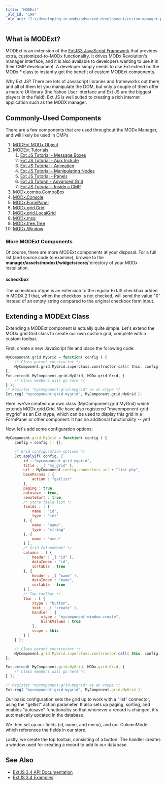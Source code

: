 ```yaml
---
title: "MODExt"
_old_id: "198"
_old_uri: "2.x/developing-in-modx/advanced-development/custom-manager-pages/modext"
---
```


## What is MODExt?

MODExt is an extension of the [ExtJS3 JavaScript Framework](http://www.sencha.com/products/extjs) that provides extra, customized-to-MODx functionality. It drives MODx Revolution's manager interface, and it is also available to developers wanting to use it in their CMP development. A developer simply needs to use Ext.extend on the MODx.\* class to instantly get the benefit of custom MODExt components.

Why Ext JS? There are lots of Javascript libraries and frameworks out there, and all of them let you manipulate the DOM, but only a couple of them offer a mature UI library (the Yahoo User Interface and Ext JS are the biggest players in the field). Ext JS is well suited to creating a rich internet application such as the MODX manager.

## Commonly-Used Components

There are a few components that are used throughout the MODx Manager, and will likely be used in CMPs

1. [MODExt MODx Object](extending-modx/custom-manager-pages/modext/modext-modx-object)
2. [MODExt Tutorials](extending-modx/custom-manager-pages/modext/modext-tutorials)
   1. [Ext JS Tutorial - Message Boxes](extending-modx/custom-manager-pages/modext/modext-tutorials/1.-ext-js-tutorial-message-boxes)
   2. [Ext JS Tutorial - Ajax Include](extending-modx/custom-manager-pages/modext/modext-tutorials/2.-ext-js-tutorial-ajax-include)
   3. [Ext JS Tutorial - Animation](extending-modx/custom-manager-pages/modext/modext-tutorials/3.-ext-js-tutorial-animation)
   4. [Ext JS Tutorial - Manipulating Nodes](extending-modx/custom-manager-pages/modext/modext-tutorials/4.-ext-js-tutorial-manipulating-nodes)
   5. [Ext JS Tutorial - Panels](extending-modx/custom-manager-pages/modext/modext-tutorials/5.-ext-js-tutorial-panels)
   6. [Ext JS Tutoral - Advanced Grid](extending-modx/custom-manager-pages/modext/modext-tutorials/7.-ext-js-tutoral-advanced-grid)
   7. [Ext JS Tutorial - Inside a CMP](extending-modx/custom-manager-pages/modext/modext-tutorials/8.-ext-js-tutorial-inside-a-cmp)
3. [MODx.combo.ComboBox](extending-modx/custom-manager-pages/modext/modx.combo.combobox)
4. [MODx.Console](extending-modx/custom-manager-pages/modext/modx.console)
5. [MODx.FormPanel](extending-modx/custom-manager-pages/modext/modx.formpanel)
6. [MODx.grid.Grid](extending-modx/custom-manager-pages/modext/modx.grid.grid)
7. [MODx.grid.LocalGrid](extending-modx/custom-manager-pages/modext/modx.grid.localgrid)
8. [MODx.msg](extending-modx/custom-manager-pages/modext/modx.msg)
9. [MODx.tree.Tree](extending-modx/custom-manager-pages/modext/modx.tree.tree)
10. [MODx.Window](extending-modx/custom-manager-pages/modext/modx.window)

### More MODExt Components

Of course, there are more MODExt components at your disposal. For a full list (and source code to examine), browse to the **manager/assets/modext/widgets/core/** directory of your MODx installation.

#### xcheckbox

The xcheckbox xtype is an extension to the regular ExtJS checkbox added in MODX 2.1 that, when the checkbox is not checked, will send the value "0" instead of an empty string compared to the original checkbox form input.

## Extending a MODExt Class

Extending a MODExt component is actually quite simple. Let's extend the MODx.grid.Grid class to create our own custom grid, complete with a custom toolbar.

First, create a new JavaScript file and place the following code:

``` php
MyComponent.grid.MyGrid = function( config ) {
    /* Class parent constructor */
    MyComponent.grid.MyGrid.superclass.constructor.call( this, config );
};
Ext.extend( MyComponent.grid.MyGrid, MODx.grid.Grid, {
    /* Class members will go here */
} );
/* Register "mycomponent-grid-mygrid" as an xtype */
Ext.reg( "mycomponent-grid-mygrid", MyComponent.grid.MyGrid );
```

Here, we've created our own class (MyComponent.grid.MyGrid) which extends MODx.grid.Grid. We have also registered "mycomponent-grid-mygrid" as an Ext xtype, which can be used to display this grid in a FormPanel or other component. It has no additional functionality -- yet!

Now, let's add some configuration options:

``` javascript
MyComponent.grid.MyGrid = function( config ) {
    config = config || {};

    /* Grid configuration options */
    Ext.applyIf( config, {
        id : "mycomponent-grid-mygrid",
        title : _( "my_grid" ),
        url : MyComponent.config.connectors_url + "list.php",
        baseParams : {
            action : "getlist"
        },
        paging : true,
        autosave : true,
        remoteSort : true,
        /* Store field list */
        fields : [ {
            name : "id",
            type : "int"
        }, {
            name : "name",
            type : "string"
        }, {
            name : "menu"
        } ],
        /* Grid ColumnModel */
        columns : [ {
            header : _( "id" ),
            dataIndex : "id",
            sortable : true
        }, {
            header : _( "name" ),
            dataIndex : "name",
            sortable : true
        } ],
        /* Top toolbar */
        tbar : [ {
            xtype : "button",
            text : _( "create" ),
            handler : {
                xtype : "mycomponent-window-create",
                blankValues : true
            },
            scope : this
        } ]
    } );

    /* Class parent constructor */
    MyComponent.grid.MyGrid.superclass.constructor.call( this, config );
};

Ext.extend( MyComponent.grid.MyGrid, MODx.grid.Grid, {
    /* Class members will go here */
} );

/* Register "mycomponent-grid-mygrid" as an xtype */
Ext.reg( "mycomponent-grid-mygrid", MyComponent.grid.MyGrid );
```

Our basic configuration sets the grid up to work with a "list" connector, using the "getlist" action parameter. It also sets up paging, sorting, and enables "autosave" functionality so that whenever a record is changed, it's automatically updated in the database.

We then set up our fields (id, name, and menu), and our ColumnModel which references the fields in our store.

Lastly, we create the top toolbar, consisting of a button. The handler creates a window used for creating a record to add to our database.

## See Also

- [ExtJS 3.4 API Documentation](http://docs.sencha.com/ext-js/3-4/#!/api)
- [ExtJS 3.4 Examples](http://dev.sencha.com/deploy/ext-3.4.0/examples/)
